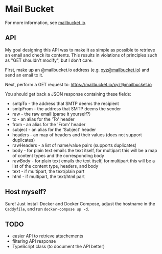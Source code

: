# Mail Bucket

For more information, see [mailbucket.io](https://mailbucket.io).

## API

My goal designing this API was to make it as simple as possible to retrieve an email and check its contents. This results in violations of principles such as "GET shouldn't modify", but I don't care.

First, make up an @mailbucket.io address (e.g. xyz@mailbucket.io) and send an email to it.

Next, perform a GET request to: https://mailbucket.io/xyz@mailbucket.io

You should get back a JSON response containing these fields:

 - smtpTo - the address that SMTP deems the recipient
 - smtpFrom - the address that SMTP deems the sender
 - raw - the raw email (parse it yourself?)
 - to - an alias for the 'To' header
 - from - an alias for the 'From' header
 - subject - an alias for the 'Subject' header
 - headers - an map of headers and their values (does not support duplicates)
 - rawHeaders - a list of name/value pairs (supports duplicates)
 - body - for plain text emails the text itself, for multipart this will be a map of content types and the corresponding body
 - rawBody - for plain text emails the text itself, for multipart this will be a list of the content type, headers, and body
 - text - if multipart, the text/plain part
 - html - if multipart, the text/html part

## Host myself?
Sure! Just install Docker and Docker Compose, adjust the hostname in the `Caddyfile`, and run `docker-compose up -d`.

## TODO
 - easier API to retrieve attachements
 - filtering API response
 - TypeScript class (to document the API better)